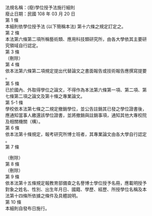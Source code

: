 法規名稱：(廢)學位授予法施行細則  
廢止日期：民國 108 年 03 月 20 日  
第 1 條  
本細則依學位授予法 (以下簡稱本法) 第十六條之規定訂定之。  
第 2 條  
本法第六條第二項所稱藝術類、應用科技類研究所，由各大學依其主要研  
究領域自行認定。  
第 3 條  
（刪除）  
第 4 條  
依本法第六條第二項規定提出代替論文之書面報告或技術報告應撰寫提要  
。  
第 5 條  
已於國內、外取得學位之論文，不得作為本法第六條第一項、第二項、第  
七條第二項之論文及第十條之專業論文。  
第 5-1 條  
學校依本法第七條之二規定撤銷學位，並公告註銷其已發之學位證書後，  
應通知當事人繳還該學位證書，並將撤銷與註銷事項，通知其他大專校院  
及相關機關（構）。  
第 6 條  
依本法第十條規定，報考研究所博士班者，其專業論文由各大學自行認定  
。  
第 7 條  


（刪除）  
第 8 條  
（刪除）  
第 9 條  
依本法第十五條規定報教育部備查之名譽博士學位授予名冊，應載明授予  
對象之姓名、性別、出生年月日、國籍、學歷、經歷、所授學位名稱及本  
法第十四條所依據之條件及具體說明。  
第 10 條  
本細則自發布日施行。  


